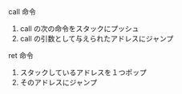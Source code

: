call 命令
1. call の次の命令をスタックにプッシュ
2. call の引数として与えられたアドレスにジャンプ

ret 命令
1. スタックしているアドレスを１つポップ
2. そのアドレスにジャンプ